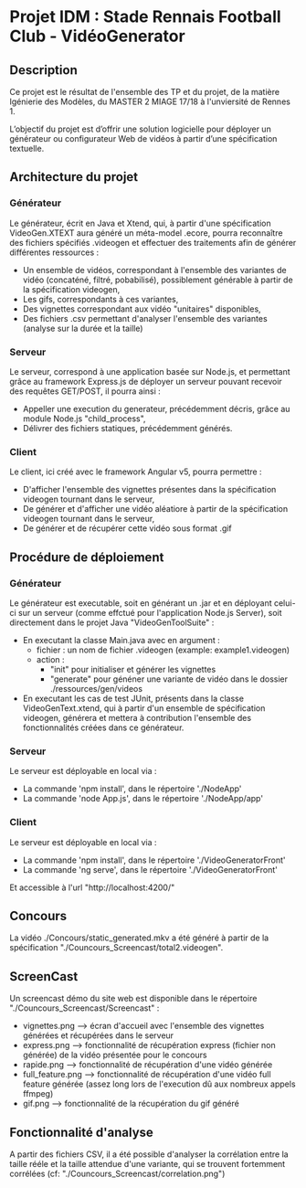 # Projet IDM : Stade Rennais Football Club - VidéoGenerator

## Description

Ce projet est le résultat de l'ensemble des TP et du projet, de la matière Igénierie des Modèles, du MASTER 2 MIAGE 17/18 à l'unviersité de Rennes 1.

L’objectif du projet est d’offrir une solution logicielle pour déployer un générateur ou configurateur Web de vidéos à partir d’une spécification textuelle.


## Architecture du projet

### Générateur

Le générateur, écrit en Java et Xtend, qui, à partir d'une spécification VideoGen.XTEXT aura généré un méta-model .ecore, pourra reconnaître des fichiers spécifiés
.videogen et effectuer des traitements afin de générer différentes ressources : 
* Un ensemble de vidéos, correspondant à l'ensemble des variantes de vidéo (concaténé, filtré, pobabilisé), possiblement générable à partir de la spécification videogen,
* Les gifs, correspondants à ces variantes,
* Des vignettes correspondant aux vidéo "unitaires" disponibles,
* Des fichiers .csv permettant d'analyser l'ensemble des variantes (analyse sur la durée et la taille)

### Serveur

Le serveur, correspond à une application basée sur Node.js, et permettant grâce au framework Express.js de déployer un serveur pouvant recevoir des requêtes GET/POST, il pourra ainsi :
* Appeller une execution du generateur, précédemment décris, grâce au module Node.js "child_process",
* Délivrer des fichiers statiques, précédemment générés.

### Client

Le client, ici créé avec le framework Angular v5, pourra permettre :
* D'afficher l'ensemble des vignettes présentes dans la spécification videogen tournant dans le serveur, 
* De générer et d'afficher une vidéo aléatiore à partir de la spécification videogen tournant dans le serveur, 
* De générer et de récupérer cette vidéo sous format .gif

## Procédure de déploiement

### Générateur

Le générateur est executable, soit en générant un .jar et en déployant celui-ci sur un serveur (comme effctué pour l'application Node.js Server),
soit directement dans le projet Java "VideoGenToolSuite" : 
* En executant la classe Main.java avec en argument :
    * fichier : un nom de fichier .videogen (example: example1.videogen)
    * action : 
        * "init" pour initialiser et générer les vignettes
        * "generate" pour généner une variante de vidéo dans le dossier ./ressources/gen/videos
* En executant les cas de test JUnit, présents dans la classe VideoGenText.xtend, qui à partir d'un ensemble de spécification videogen, générera et 
mettera à contribution l'ensemble des fonctionnalités créées dans ce générateur.

### Serveur

Le serveur est déployable en local  via  : 
* La commande 'npm install', dans le répertoire './NodeApp'
* La commande 'node App.js', dans le répertoire './NodeApp/app'

### Client

Le serveur est déployable en local  via  : 
* La commande 'npm install', dans le répertoire './VideoGeneratorFront'
* La commande 'ng serve', dans le répertoire './VideoGeneratorFront'

Et accessible à l'url "http://localhost:4200/"


## Concours

La vidéo ./Concours/static_generated.mkv a été généré à partir de la spécification "./Councours_Screencast/total2.videogen".

## ScreenCast

Un screencast démo du site web est disponible dans le répertoire "./Councours_Screencast/Screencast" :
* vignettes.png  --> écran d'accueil avec l'ensemble des vignettes générées et récupérées dans le serveur
* express.png --> fonctionnalité de récupération express (fichier non générée) de la vidéo présentée pour le concours
* rapide.png --> fonctionnalité de récupération d'une vidéo générée
* full_feature.png --> fonctionnalité de récupération d'une vidéo full feature générée (assez long lors de l'execution dû aux nombreux appels ffmpeg)
* gif.png --> fonctionnalité de la récupération du gif généré 

## Fonctionnalité d'analyse

A partir des fichiers CSV, il a été possible d'analyser la corrélation entre la taille rééle et la taille attendue d'une variante, qui se trouvent fortemment corrélées
(cf: "./Councours_Screencast/correlation.png")
   